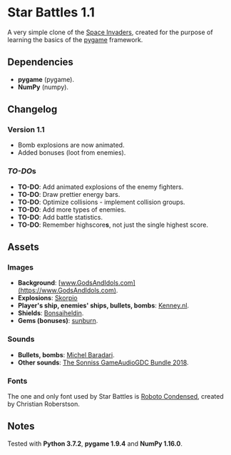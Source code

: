 # Star Battles 1.1

A very simple clone of the [Space Invaders](https://en.wikipedia.org/wiki/Space_Invaders), created for the purpose of learning the basics of the [pygame](https://www.pygame.org/) framework.

## Dependencies

- **pygame** (pygame).
- **NumPy** (numpy).

## Changelog

### Version 1.1

- Bomb explosions are now animated.
- Added bonuses (loot from enemies).

### *TO-DO*s

- **TO-DO**: Add animated explosions of the enemy fighters.
- **TO-DO**: Draw prettier energy bars.
- **TO-DO**: Optimize collisions - implement collision groups.
- **TO-DO**: Add more types of enemies.
- **TO-DO**: Add battle statistics.
- **TO-DO**: Remember highscore**s**, not just the single highest score.

## Assets

### Images

- **Background**: [www.GodsAndIdols.com](https://www.GodsAndIdols.com).
- **Explosions**: [Skorpio](https://opengameart.org/content/sci-fi-effects)
- **Player's ship, enemies' ships, bullets, bombs**: [Kenney.nl](https://kenney.nl/).
- **Shields**: [Bonsaiheldin](http://bonsaiheld.org/).
- **Gems (bonuses)**: [sunburn](https://opengameart.org/content/loot).

### Sounds

- **Bullets, bombs**: [Michel Baradari](https://opengameart.org/content/4-projectile-launches).
- **Other sounds**: [The Sonniss GameAudioGDC Bundle 2018](https://www.reddit.com/r/gamedev/comments/85kzjw/30gb_of_high_quality_sound_effects_the_sonniss/).

### Fonts

The one and only font used by Star Battles is [Roboto Condensed](https://fonts.google.com/specimen/Roboto+Condensed), created by Christian Roberstson.

## Notes

Tested with **Python 3.7.2**, **pygame 1.9.4** and **NumPy 1.16.0**.
